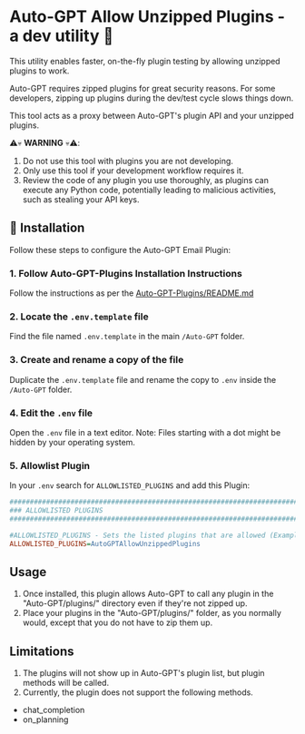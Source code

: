 # Auto-GPT Allow Unzipped Plugins - a dev utility 🔧

This utility enables faster, on-the-fly plugin testing by allowing unzipped plugins to work. 

Auto-GPT requires zipped plugins for great security reasons. For some developers, zipping up plugins during the dev/test cycle slows things down. 

This tool acts as a proxy between Auto-GPT's plugin API and your unzipped plugins.

⚠️💀 **WARNING** 💀⚠️:
1. Do not use this tool with plugins you are not developing.
2. Only use this tool if your development workflow requires it.
3. Review the code of any plugin you use thoroughly, as plugins can execute any Python code, potentially leading to malicious activities, such as stealing your API keys.

## 🔧 Installation

Follow these steps to configure the Auto-GPT Email Plugin:

### 1. Follow Auto-GPT-Plugins Installation Instructions
Follow the instructions as per the [Auto-GPT-Plugins/README.md](https://github.com/Significant-Gravitas/Auto-GPT-Plugins/blob/master/README.md)

### 2. Locate the `.env.template` file
Find the file named `.env.template` in the main `/Auto-GPT` folder.

### 3. Create and rename a copy of the file
Duplicate the `.env.template` file and rename the copy to `.env` inside the `/Auto-GPT` folder.

### 4. Edit the `.env` file
Open the `.env` file in a text editor. Note: Files starting with a dot might be hidden by your operating system.

### 5. Allowlist Plugin
In your `.env` search for `ALLOWLISTED_PLUGINS` and add this Plugin:

```ini
################################################################################
### ALLOWLISTED PLUGINS
################################################################################

#ALLOWLISTED_PLUGINS - Sets the listed plugins that are allowed (Example: plugin1,plugin2,plugin3)
ALLOWLISTED_PLUGINS=AutoGPTAllowUnzippedPlugins
```

## Usage

1. Once installed, this plugin allows Auto-GPT to call any plugin in the "Auto-GPT/plugins/" directory even if they're not zipped up.
2. Place your plugins in the "Auto-GPT/plugins/" folder, as you normally would, except that you do not have to zip them up.

## Limitations

1. The plugins will not show up in Auto-GPT's plugin list, but plugin methods will be called.
2. Currently, the plugin does not support the following methods.
- chat_completion
- on_planning